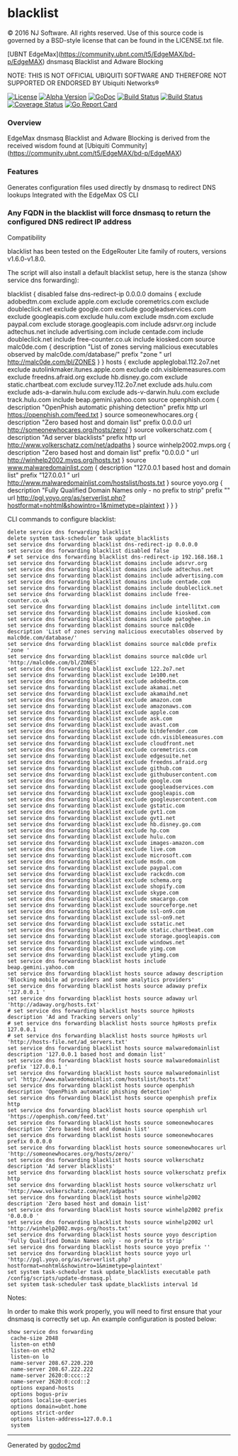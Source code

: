 
# blacklist

© 2016 NJ Software. All rights reserved. Use of this source code is governed by a BSD-style license that can be found in the LICENSE.txt file.

[UBNT EdgeMax](<a href="https://community.ubnt.com/t5/EdgeMAX/bd-p/EdgeMAX">https://community.ubnt.com/t5/EdgeMAX/bd-p/EdgeMAX</a>) dnsmasq Blacklist and Adware Blocking

NOTE: THIS IS NOT OFFICIAL UBIQUITI SOFTWARE AND THEREFORE NOT SUPPORTED OR ENDORSED BY Ubiquiti Networks®

[![License](https://img.shields.io/badge/license-BSD-blue.svg)](https://github.com/britannic/blacklist/blob/master/LICENSE.txt) [![Alpha  Version](https://img.shields.io/badge/version-v0.03--alpha-red.svg)](https://github.com/britannic/blacklist) [![GoDoc](https://godoc.org/github.com/britannic/blacklist?status.svg)](https://godoc.org/github.com/britannic/blacklist) [![Build Status](https://travis-ci.org/britannic/blacklist.svg?branch=master)](https://travis-ci.org/britannic/blacklist) [![Build Status](https://drone.io/github.com/britannic/blacklist/status.png)](https://drone.io/github.com/britannic/blacklist/latest) [![Coverage Status](https://coveralls.io/repos/github/britannic/blacklist/badge.svg?branch=master)](https://coveralls.io/github/britannic/blacklist?branch=master) [![Go Report Card](https://goreportcard.com/badge/gojp/goreportcard)](https://goreportcard.com/report/github.com/britannic/blacklist)

### Overview
EdgeMax dnsmasq Blacklist and Adware Blocking is derived from the received wisdom found at [Ubiquiti Community](<a href="https://community.ubnt.com/t5/EdgeMAX/bd-p/EdgeMAX">https://community.ubnt.com/t5/EdgeMAX/bd-p/EdgeMAX</a>)

### Features
Generates configuration files used directly by dnsmasq to redirect DNS lookups
Integrated with the EdgeMax OS CLI

### Any FQDN in the blacklist will force dnsmasq to return the configured DNS redirect IP address
Compatibility

blacklist has been tested on the EdgeRouter Lite family of routers, versions v1.6.0-v1.8.0.

The script will also install a default blacklist setup, here is the stanza (show service dns forwarding):


blacklist {
    disabled false
    dns-redirect-ip 0.0.0.0
    domains {
        exclude adobedtm.com
        exclude apple.com
        exclude coremetrics.com
        exclude doubleclick.net
        exclude google.com
        exclude googleadservices.com
        exclude googleapis.com
        exclude hulu.com
        exclude msdn.com
        exclude paypal.com
        exclude storage.googleapis.com
        include adsrvr.org
        include adtechus.net
        include advertising.com
        include centade.com
        include doubleclick.net
        include free-counter.co.uk
        include kiosked.com
        source malc0de.com {
            description "List of zones serving malicious executables observed by malc0de.com/database/"
            prefix "zone "
            url http://malc0de.com/bl/ZONES
        }
    }
    hosts {
        exclude appleglobal.112.2o7.net
        exclude autolinkmaker.itunes.apple.com
        exclude cdn.visiblemeasures.com
        exclude freedns.afraid.org
        exclude hb.disney.go.com
        exclude static.chartbeat.com
        exclude survey.112.2o7.net
        exclude ads.hulu.com
        exclude ads-a-darwin.hulu.com
        exclude ads-v-darwin.hulu.com
        exclude track.hulu.com
        include beap.gemini.yahoo.com
        source openphish.com {
            description "OpenPhish automatic phishing detection"
            prefix http
            url https://openphish.com/feed.txt
        }
        source someonewhocares.org {
            description "Zero based host and domain list"
            prefix 0.0.0.0
            url http://someonewhocares.org/hosts/zero/
        }
        source volkerschatz.com {
            description "Ad server blacklists"
            prefix http
            url http://www.volkerschatz.com/net/adpaths
        }
        source winhelp2002.mvps.org {
            description "Zero based host and domain list"
            prefix "0.0.0.0 "
            url http://winhelp2002.mvps.org/hosts.txt
        }
        source www.malwaredomainlist.com {
            description "127.0.0.1 based host and domain list"
            prefix "127.0.0.1 "
            url http://www.malwaredomainlist.com/hostslist/hosts.txt
        }
        source yoyo.org {
            description "Fully Qualified Domain Names only - no prefix to strip"
            prefix ""
            url http://pgl.yoyo.org/as/serverlist.php?hostformat=nohtml&showintro=1&mimetype=plaintext
        }
    }
}

CLI commands to configure blacklist:

    delete service dns forwarding blacklist
    delete system task-scheduler task update_blacklists
    set service dns forwarding blacklist dns-redirect-ip 0.0.0.0
    set service dns forwarding blacklist disabled false
    # set service dns forwarding blacklist dns-redirect-ip 192.168.168.1
    set service dns forwarding blacklist domains include adsrvr.org
    set service dns forwarding blacklist domains include adtechus.net
    set service dns forwarding blacklist domains include advertising.com
    set service dns forwarding blacklist domains include centade.com
    set service dns forwarding blacklist domains include doubleclick.net
    set service dns forwarding blacklist domains include free-counter.co.uk
    set service dns forwarding blacklist domains include intellitxt.com
    set service dns forwarding blacklist domains include kiosked.com
    set service dns forwarding blacklist domains include patoghee.in
    set service dns forwarding blacklist domains source malc0de description 'List of zones serving malicious executables observed by malc0de.com/database/'
    set service dns forwarding blacklist domains source malc0de prefix 'zone '
    set service dns forwarding blacklist domains source malc0de url 'http://malc0de.com/bl/ZONES'
    set service dns forwarding blacklist exclude 122.2o7.net
    set service dns forwarding blacklist exclude 1e100.net
    set service dns forwarding blacklist exclude adobedtm.com
    set service dns forwarding blacklist exclude akamai.net
    set service dns forwarding blacklist exclude akamaihd.net
    set service dns forwarding blacklist exclude amazon.com
    set service dns forwarding blacklist exclude amazonaws.com
    set service dns forwarding blacklist exclude apple.com
    set service dns forwarding blacklist exclude ask.com
    set service dns forwarding blacklist exclude avast.com
    set service dns forwarding blacklist exclude bitdefender.com
    set service dns forwarding blacklist exclude cdn.visiblemeasures.com
    set service dns forwarding blacklist exclude cloudfront.net
    set service dns forwarding blacklist exclude coremetrics.com
    set service dns forwarding blacklist exclude edgesuite.net
    set service dns forwarding blacklist exclude freedns.afraid.org
    set service dns forwarding blacklist exclude github.com
    set service dns forwarding blacklist exclude githubusercontent.com
    set service dns forwarding blacklist exclude google.com
    set service dns forwarding blacklist exclude googleadservices.com
    set service dns forwarding blacklist exclude googleapis.com
    set service dns forwarding blacklist exclude googleusercontent.com
    set service dns forwarding blacklist exclude gstatic.com
    set service dns forwarding blacklist exclude gvt1.com
    set service dns forwarding blacklist exclude gvt1.net
    set service dns forwarding blacklist exclude hb.disney.go.com
    set service dns forwarding blacklist exclude hp.com
    set service dns forwarding blacklist exclude hulu.com
    set service dns forwarding blacklist exclude images-amazon.com
    set service dns forwarding blacklist exclude live.com
    set service dns forwarding blacklist exclude microsoft.com
    set service dns forwarding blacklist exclude msdn.com
    set service dns forwarding blacklist exclude paypal.com
    set service dns forwarding blacklist exclude rackcdn.com
    set service dns forwarding blacklist exclude schema.org
    set service dns forwarding blacklist exclude shopify.com
    set service dns forwarding blacklist exclude skype.com
    set service dns forwarding blacklist exclude smacargo.com
    set service dns forwarding blacklist exclude sourceforge.net
    set service dns forwarding blacklist exclude ssl-on9.com
    set service dns forwarding blacklist exclude ssl-on9.net
    set service dns forwarding blacklist exclude sstatic.net
    set service dns forwarding blacklist exclude static.chartbeat.com
    set service dns forwarding blacklist exclude storage.googleapis.com
    set service dns forwarding blacklist exclude windows.net
    set service dns forwarding blacklist exclude yimg.com
    set service dns forwarding blacklist exclude ytimg.com
    set service dns forwarding blacklist hosts include beap.gemini.yahoo.com
    set service dns forwarding blacklist hosts source adaway description 'Blocking mobile ad providers and some analytics providers'
    set service dns forwarding blacklist hosts source adaway prefix '127.0.0.1 '
    set service dns forwarding blacklist hosts source adaway url 'http://adaway.org/hosts.txt'
    # set service dns forwarding blacklist hosts source hpHosts description 'Ad and Tracking servers only'
    # set service dns forwarding blacklist hosts source hpHosts prefix 127.0.0.1
    # set service dns forwarding blacklist hosts source hpHosts url 'http://hosts-file.net/ad_servers.txt'
    set service dns forwarding blacklist hosts source malwaredomainlist description '127.0.0.1 based host and domain list'
    set service dns forwarding blacklist hosts source malwaredomainlist prefix '127.0.0.1 '
    set service dns forwarding blacklist hosts source malwaredomainlist url 'http://www.malwaredomainlist.com/hostslist/hosts.txt'
    set service dns forwarding blacklist hosts source openphish description 'OpenPhish automatic phishing detection'
    set service dns forwarding blacklist hosts source openphish prefix http
    set service dns forwarding blacklist hosts source openphish url 'https://openphish.com/feed.txt'
    set service dns forwarding blacklist hosts source someonewhocares description 'Zero based host and domain list'
    set service dns forwarding blacklist hosts source someonewhocares prefix 0.0.0.0
    set service dns forwarding blacklist hosts source someonewhocares url 'http://someonewhocares.org/hosts/zero/'
    set service dns forwarding blacklist hosts source volkerschatz description 'Ad server blacklists'
    set service dns forwarding blacklist hosts source volkerschatz prefix http
    set service dns forwarding blacklist hosts source volkerschatz url 'http://www.volkerschatz.com/net/adpaths'
    set service dns forwarding blacklist hosts source winhelp2002 description 'Zero based host and domain list'
    set service dns forwarding blacklist hosts source winhelp2002 prefix '0.0.0.0 '
    set service dns forwarding blacklist hosts source winhelp2002 url 'http://winhelp2002.mvps.org/hosts.txt'
    set service dns forwarding blacklist hosts source yoyo description 'Fully Qualified Domain Names only - no prefix to strip'
    set service dns forwarding blacklist hosts source yoyo prefix ''
    set service dns forwarding blacklist hosts source yoyo url 'http://pgl.yoyo.org/as/serverlist.php?hostformat=nohtml&showintro=1&mimetype=plaintext'
    set system task-scheduler task update_blacklists executable path /config/scripts/update-dnsmasq.pl
    set system task-scheduler task update_blacklists interval 1d

Notes:

In order to make this work properly, you will need to first ensure that your dnsmasq is correctly set up. An example configuration is posted below:

    show service dns forwarding
     cache-size 2048
     listen-on eth0
     listen-on eth2
     listen-on lo
     name-server 208.67.220.220
     name-server 208.67.222.222
     name-server 2620:0:ccc::2
     name-server 2620:0:ccd::2
     options expand-hosts
     options bogus-priv
     options localise-queries
     options domain=ubnt.home
     options strict-order
     options listen-address=127.0.0.1
     system






- - -
Generated by [godoc2md](http://godoc.org/github.com/davecheney/godoc2md)